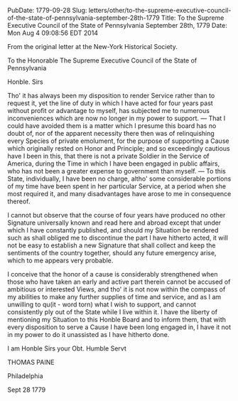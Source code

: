 PubDate: 1779-09-28
Slug: letters/other/to-the-supreme-executive-council-of-the-state-of-pennsylvania-september-28th-1779
Title: To the Supreme Executive Council of the State of Pennsylvania  September 28th, 1779
Date: Mon Aug  4 09:08:56 EDT 2014

   From the original letter at the New-York Historical Society.

   To the Honorable The Supreme Executive Council of the State of Pennsylvania

   Honble. Sirs

   Tho' it has always been my disposition to render Service rather than to
   request it, yet the line of duty in which I have acted for four years past
   without profit or advantage to myself, has subjected me to numerous
   inconveniences which are now no longer in my power to support. &mdash; That I
   could have avoided them is a matter which I presume this board has no
   doubt of, nor of the apparent necessity there then was of relinquishing
   every Species of private emolument, for the purpose of supporting a Cause
   which originally rested on Honor and Principle; and so exceedingly
   cautious have I been in this, that there is not a private Soldier in the
   Service of America, during the Time in which I have been engaged in public
   affairs, who has not been a greater expense to government than myself. &mdash; To
   this State, individually, I have been no charge, altho' some
   considerable portions of my time have been spent in her particular
   Service, at a period when she most required it, and many disadvantages
   have arose to me in consequence thereof.

   I cannot but observe that the course of four years have produced no other
   Signature universally known and read here and abroad except that under
   which I have constantly published, and should my Situation be rendered
   such as shall obliged me to discontinue the part I have hitherto acted, it
   will not be easy to establish a new Signature that shall collect and keep
   the sentiments of the country together, should any future emergency
   arise, which to me appears very probable.

   I conceive that the honor of a cause is considerably strengthened when
   those who have taken an early and active part therein cannot be accused of
   ambitious or interested Views, and tho' it is not now within the compass
   of my abilities to make any further supplies of time and service, and as I
   am unwilling to qu(it - word torn) what I wish to support, and cannot consistently
   ply out of the State while I live within it. I have the liberty of
   mentioning my Situation to this Honble Board and to inform them, that
   with every disposition to serve a Cause I have been long engaged in, I
   have it not in my power to do it unassisted as I have hitherto done.

   I am Honble Sirs your Obt. Humble Servt

   THOMAS PAINE

   Philadelphia

   Sept 28 1779


